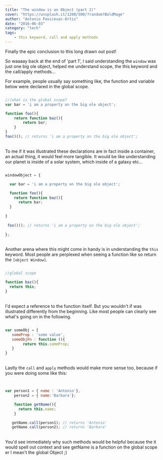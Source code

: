 ```yaml
---
title: "The window is an Object (part 2)"
cover: "https://unsplash.it/1280/500/?random?BoldMage"
author: "Antonio Pavicevac-Ortiz"
date: "2016-06-03"
category: "tech"
tags:
    - this keyword, call and apply methods
---
```


Finally the epic conclusion to this long drawn out post!

<!--more-->
So waaaay back at the end of 'part 1', I said
understanding the `window` was just one big ole object, helped me understand scope, the this keyword and the call/apply methods...

For example, people usually say something like, the function and variable below were declared in the global scope.

```javascript

///what is the global scope?
var bar = 'i am a property on the big ole object';

function foo(){
    return function baz(){
        return bar;
    }
}
foo()(); // returns 'i am a property on the big ole object';
````
\
To me if it was illustrated these declarations are in fact inside a container, an actual thing, it would feel more tangible. It would be like understanding our planet is inside of a solar system, which inside of a galaxy etc...

```javascript

windowObject = {

  var bar = 'i am a property on the big ole object';

  function foo(){
    return function baz(){
      return bar;
  }
  
}
 
 foo()(); // returns 'i am a property on the big ole object';
 
};

````
\
Another arena where this might come in handy is in understanding the `this` keyword. Most people are perplexed when seeing a function like so return the `[object Window]`.

```javascript

//global scope

function baz(){
  return this;
}
````
\
I'd expect a reference to the function itself.
But you wouldn't if was illustrated differently from the beginning. Like most people can clearly see what's going on in the following.

```javascript

var someObj = {
   someProp : 'some value',
   someObjFn : function (){
        return this.someProp;
   }
}
````
\
Lastly the `call` and `apply` methods would make more sense too, because if you were doing some like this:

```javascript


var person1 = { name : 'Antonio'},
    person2 = { name:'Barbara'};

    function getName(){
      return this.name;
    }

   getName.call(person1); // returns 'Antonio'
   getName.call(person2); // returns 'Barbara'

````
\
You'd see immediately why such methods would be helpful because the it would spell out context and see getName is a function on the global scope er I mean't the global Object ;)
